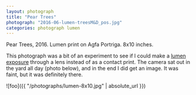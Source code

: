 ```yaml
---
layout: photograph
title: "Pear Trees"
photograph: "2016-06-lumen-treesM&D_pos.jpg"
categories: photograph lumen
---
```

Pear Trees, 2016.
Lumen print on Agfa Portriga. 8x10 inches.

This photograph was a bit of an experiment to see if I could make a [lumen exposure](http://masteringphoto.com/photographic-alternative-processes-lumen-prints/) through a lens instead of as a contact print. The camera sat out in the yard all day (photo below), and in the end I did get an image. It was faint, but it was definitely there.

![foo]({{ "/photographs/lumen-8x10.jpg" | absolute_url }})
